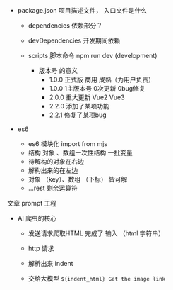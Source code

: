 - package.json
   项目描述文件，          入口文件是什么
   - dependencies  依赖部分？
   - devDependencies 开发期间依赖
   - scripts 脚本命令
     npm run dev (development)

     - 版本号 的意义
       - 1.0.0  正式版  商用  成熟（为用户负责）
       - 1.0.0  1主版本号 0次更新 0bug修复 
       - 2.0.0  重大更新  Vue2 Vue3
       - 2.2.0 添加了某项功能
       - 2.2.1 修复了某项bug
    
- es6
  - es6 模块化  import from  mjs 
  - 结构
    对象 、数组一次性结构 一批变量
  - 待解构的对象在右边
  - 解构出来的在左边
  - 对象 （key）、数组 （下标） 皆可解
  - ...rest 剩余运算符

文章 prompt 工程

- AI 爬虫的核心
   - 发送请求爬取HTML  完成了 输入 （html 字符串）
   - http 请求
   - 解析出来 indent

  - 交给大模型
  `
  ${indent_html}
    Get the image link
  `